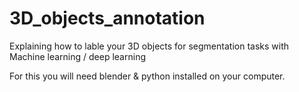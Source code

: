 # 3D_objects_annotation
Explaining how to lable your 3D objects for segmentation tasks with Machine learning / deep learning

For this you will need blender & python installed on your computer.
